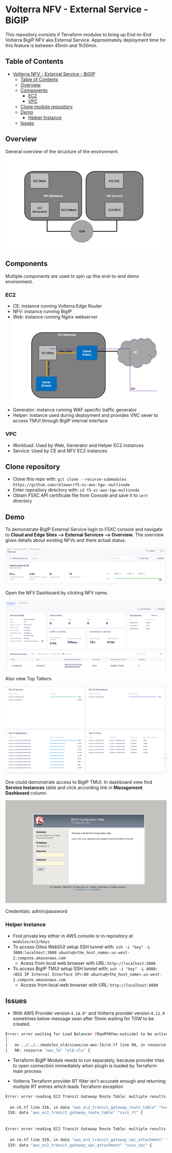# Volterra NFV - External Service - BiGIP
This repository consists if Terraform modules to bring up End-to-End Volterra BigIP NFV aka External Service.
Approximately deployment time for this feature is between 45min and 1h30min.

## Table of Contents

- [Volterra NFV - External Service - BiGIP](#volterra-nfv---external-service---bigip)
  * [Table of Contents](#table-of-contents)
  * [Overview](#overview)
  * [Components](#components)
    + [EC2](#ec2)
    + [VPC](#vpc)
  * [Clone module repository](#clone-module-repository)
  * [Demo](#demo)
    + [Helper Instance](#helper-instance)
  * [Issues](#issues)

## Overview 
General overview of the structure of the environment.

![nfv_overview](./docs/nfv_overview_01.png)

## Components

Multiple components are used to spin up this end-to-end demo environment. 

### EC2

- CE: instance running Volterra Edge Router
- NFV: instance running BigIP 
- Web: instance running Nginx webserver
  ![ec2_web_overview](./docs/ec2_web_overview_01.png)
- Generator: instance running WAF specific traffic generator
- Helper: instance used during deployment and provides VNC sever to access TMUI through BigIP internal interface

### VPC

- Workload: Used by Web, Generator and Helper EC2 instances
- Service: Used by CE and NFV EC2 instances

## Clone repository

- Clone this repo with: `git clone --recurse-submodules https://github.com/cklewar/f5-xc-aws-tgw--multinode`
- Enter repository directory with: `cd f5-xc-aws-tgw-multinode`
- Obtain F5XC API certificate file from Console and save it to `cert` directory

## Demo

To demonstrate BigIP External Service login to F5XC console and navigate to __Cloud and Edge Sites --> External Services --> Overview__.
The overview gives details about existing NFVs and there actual status. 

![nfv_bigip_overview_01](./docs/nfv_bigip_overview_01.png)

Open the NFV Dashboard by clicking NFV name. 

![nfv_bigip_dashboard_01](./docs/nfv_dashboard_01.png)

Also view Top Talkers.

![nfv_bigip_top_talkers_01](./docs/nfv_top_talkers.png)

One could demonstrate access to BigIP TMUI. In dashboard view find __Service Instances__ table and click according link in __Management Dashboard__ column. 

![nfv_bigip_tmui_login_01](./docs/tmui_login_01.png)

Credentials: admin/password

### Helper Instance

- Find private key either in AWS console or in repository at `modules/ec2/keys`
- To access Gitea WebGUI setup SSH tunnel with: `ssh -i "key" -L 3000:localhost:3000 ubuntu@<the_host_name>.us-west-2.compute.amazonaws.com`
  - Acess from local web browser with URL: `http://localhost:3000`
- To access BigIP TMUI setup SSH tunnel with: `ssh -i "key" -L 8080:<BIG IP Internal Interface IP>:80 ubuntu@<the_host_name>.us-west-2.compute.amazonaws.com`
  - Access from local web browser with URL: `http://localhost:8080`

## Issues
- With AWS Provider version `4.14.0"` and Volterra provider version `0.11.9` sometimes below message seen after 10min waiting for TGW to be created. 

````bash
Error: error waiting for Load Balancer (RqxMfNfmu-outside) to be active: timeout while waiting for state to become 'active' (last state: 'provisioning', timeout: 10m0s)
│ 
│   on ../../../modules_old/views/ce-aws-lb/ck.tf line 90, in resource "aws_lb" "elb-slo":
│   90: resource "aws_lb" "elb-slo" {
````

- Terraform BigIP Module needs to run separately, because provider tries to open connection immediately when plugin is loaded by Terraform main process    

- Volterra Terraform provider RT filter isn't accurate enough and returning multiple RT entries which leads Terraform exception
```bash
Error: error reading EC2 Transit Gateway Route Table: multiple results found, try adjusting search criteria

  on ck.tf line 316, in data "aws_ec2_transit_gateway_route_table" "svcs_rt":
 316: data "aws_ec2_transit_gateway_route_table" "svcs_rt" {


Error: error reading EC2 Transit Gateway Route Table: multiple results found, try adjusting search criteria

  on ck.tf line 329, in data "aws_ec2_transit_gateway_vpc_attachment" "svcs_vpc":
 329: data "aws_ec2_transit_gateway_vpc_attachment" "svcs_vpc" {
```